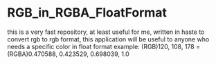 # RGB_in_RGBA_FloatFormat
this is a very fast repository, at least useful for me, written in haste to convert rgb to rgb format, this application will be useful to anyone who needs a specific color in float format 
example: (RGB)120, 108, 178 = (RGBA)0.470588, 0.423529, 0.698039, 1.0
